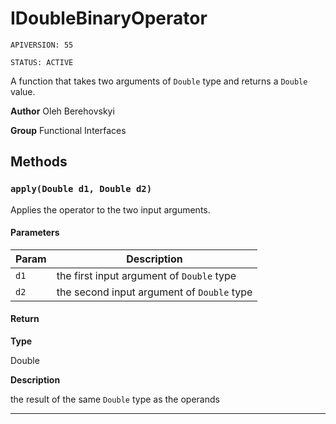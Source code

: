 # IDoubleBinaryOperator

`APIVERSION: 55`

`STATUS: ACTIVE`

A function that takes two arguments of `Double` type and returns a `Double` value.


**Author** Oleh Berehovskyi


**Group** Functional Interfaces

## Methods
### `apply(Double d1, Double d2)`

Applies the operator to the two input arguments.

#### Parameters
|Param|Description|
|---|---|
|`d1`|the first input argument of `Double` type|
|`d2`|the second input argument of `Double` type|

#### Return

**Type**

Double

**Description**

the result of the same `Double` type as the operands

---
